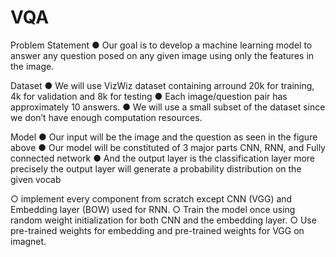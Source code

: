 # VQA

Problem Statement
  ● Our goal is to develop a machine learning model to answer any question
    posed on any given image using only the features in the image.
    
Dataset
  ● We will use VizWiz dataset containing arround 20k for training, 4k for
    validation and 8k for testing
  ● Each image/question pair has approximately 10 answers.
  ● We will use a small subset of the dataset since we don’t have enough
    computation resources.

Model
  ● Our input will be the image and the question as seen in the figure above
  ● Our model will be constituted of 3 major parts CNN, RNN, and Fully connected network
  ● And the output layer is the classification layer more precisely the output layer will
    generate a probability distribution on the given vocab
  
○ implement every component from scratch except CNN (VGG) and Embedding
layer (BOW) used for RNN.
○ Train the model once using random weight initialization for both CNN and the
embedding layer.
○ Use pre-trained weights for embedding and pre-trained weights for VGG on
imagnet.

